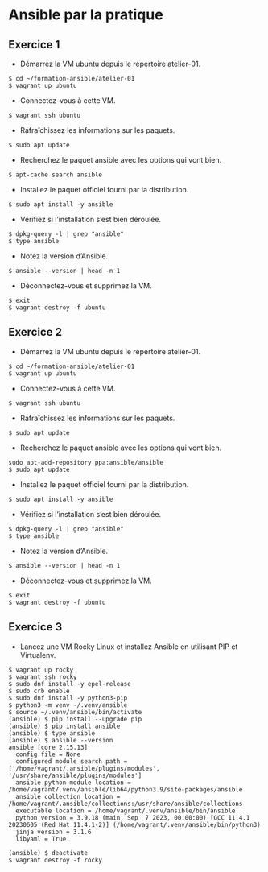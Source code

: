 # Ansible par la pratique

## Exercice 1


* Démarrez la VM ubuntu depuis le répertoire atelier-01.
```
$ cd ~/formation-ansible/atelier-01
$ vagrant up ubuntu
```
* Connectez-vous à cette VM.
```
$ vagrant ssh ubuntu
```
* Rafraîchissez les informations sur les paquets.
```
$ sudo apt update
```
* Recherchez le paquet ansible avec les options qui vont bien.
```
$ apt-cache search ansible
```
* Installez le paquet officiel fourni par la distribution.
```
$ sudo apt install -y ansible
```
* Vérifiez si l’installation s’est bien déroulée.
```
$ dpkg-query -l | grep "ansible"
$ type ansible
```
* Notez la version d’Ansible.
```
$ ansible --version | head -n 1
```
* Déconnectez-vous et supprimez la VM.
```
$ exit
$ vagrant destroy -f ubuntu
```

## Exercice 2
* Démarrez la VM ubuntu depuis le répertoire atelier-01.
```
$ cd ~/formation-ansible/atelier-01
$ vagrant up ubuntu
```
* Connectez-vous à cette VM.
```
$ vagrant ssh ubuntu
```
* Rafraîchissez les informations sur les paquets.
```
$ sudo apt update
```
* Recherchez le paquet ansible avec les options qui vont bien.
```
sudo apt-add-repository ppa:ansible/ansible
$ sudo apt update
```
* Installez le paquet officiel fourni par la distribution.
```
$ sudo apt install -y ansible
```
* Vérifiez si l’installation s’est bien déroulée.
```
$ dpkg-query -l | grep "ansible"
$ type ansible
```
* Notez la version d’Ansible.
```
$ ansible --version | head -n 1
```
* Déconnectez-vous et supprimez la VM.
```
$ exit
$ vagrant destroy -f ubuntu
```

## Exercice 3
* Lancez une VM Rocky Linux et installez Ansible en utilisant PIP et Virtualenv.
```
$ vagrant up rocky
$ vagrant ssh rocky
$ sudo dnf install -y epel-release
$ sudo crb enable
$ sudo dnf install -y python3-pip
$ python3 -m venv ~/.venv/ansible
$ source ~/.venv/ansible/bin/activate
(ansible) $ pip install --upgrade pip
(ansible) $ pip install ansible
(ansible) $ type ansible
(ansible) $ ansible --version
ansible [core 2.15.13]
  config file = None
  configured module search path = ['/home/vagrant/.ansible/plugins/modules', '/usr/share/ansible/plugins/modules']
  ansible python module location = /home/vagrant/.venv/ansible/lib64/python3.9/site-packages/ansible
  ansible collection location = /home/vagrant/.ansible/collections:/usr/share/ansible/collections
  executable location = /home/vagrant/.venv/ansible/bin/ansible
  python version = 3.9.18 (main, Sep  7 2023, 00:00:00) [GCC 11.4.1 20230605 (Red Hat 11.4.1-2)] (/home/vagrant/.venv/ansible/bin/python3)
  jinja version = 3.1.6
  libyaml = True

(ansible) $ deactivate
$ vagrant destroy -f rocky
```
